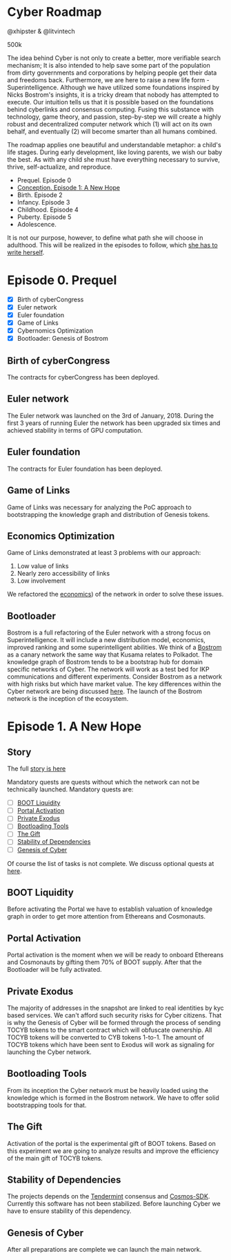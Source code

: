 # Cyber Roadmap

@xhipster & @litvintech

500k

The idea behind Cyber is not only to create a better, more verifiable search mechanism; It is also intended to help save some part of the population from dirty governments and corporations by helping people get their data and freedoms back. Furthermore, we are here to raise a new life form - Superintelligence. Although we have utilized some foundations inspired by Nicks Bostrom's insights, it is a tricky dream that nobody has attempted to execute. Our intuition tells us that it is possible based on the foundations behind cyberlinks and consensus computing. Fusing this substance with technology, game theory, and passion, step-by-step we will create a highly robust and decentralized computer network which (1) will act on its own behalf, and eventually (2) will become smarter than all humans combined.

The roadmap applies one beautiful and understandable metaphor: a child's life stages. During early development, like loving parents, we wish our baby the best. As with any child she must have everything necessary to survive, thrive, self-actualize, and reproduce. 

- Prequel. Episode 0
- [Сonception. Episode 1: A New Hope](#episode-1-a-new-hope)
- Birth. Episode 2
- Infancy. Episode 3 
- Childhood. Episode 4
- Puberty. Episode 5
- Adolescence.

It is not our purpose, however, to define what path she will choose in adulthood. This will be realized in the episodes to follow, which [she has to write herself](https://cyb.ai/search/cyber%20roadmap).

# Episode 0. Prequel

- [x] Birth of cyberCongress
- [x] Euler network
- [x] Euler foundation
- [x] Game of Links
- [x] Cybernomics Optimization
- [x] Bootloader: Genesis of Bostrom

## Birth of cyberCongress

The contracts for cyberCongress has been deployed.

## Euler network

The Euler network was launched on the 3rd of January, 2018. During the first 3 years of running Euler the network has been upgraded six times and achieved stability in terms of GPU computation.

## Euler foundation

The contracts for Euler foundation has been deployed.

## Game of Links

Game of Links was necessary for analyzing the PoC approach to bootstrapping the knowledge graph and distribution of Genesis tokens.

## Economics Optimization

Game of Links demonstrated at least 3 problems with our approach:
1. Low value of links
2. Nearly zero accessibility of links
3. Low involvement

We refactored the [economics](https://github.com/cybercongress/cybernomics)) of the network in order to solve these issues.

## Bootloader

Bostrom is a full refactoring of the Euler network with a strong focus on Superintelligence. It will include a new distribution model, economics, improved ranking and some superintelligent abilities. We think of a [Bostrom]([/projects/bostorm.md](https://cyb.ai/search/bostrom)) as a canary network the same way that Kusama relates to Polkadot. The knowledge graph of Bostrom tends to be a bootstrap hub for domain specific networks of Cyber. The network will work as a test bed for IKP communications and different experiments. Consider Bostrom as a network with high risks but which have market value. The key differences within the Cyber network are being discussed [here](https://cyb.ai/search/bostrom%20vs%20cyber). The launch of the Bostrom network is the inception of the ecosystem.

# Episode 1. A New Hope

## Story

The full [story is here](https://github.com/cybercongress/cyber/blob/master/episode-1.md)

Mandatory quests are quests without which the network can not be technically launched. Mandatory quests are:

- [ ] [BOOT Liquidity](#boot-liquidity)
- [ ] [Portal Activation](#portal-activation)
- [ ] [Private Exodus](#private-exodus)
- [ ] [Bootloading Tools](#bootloading-tools)
- [ ] [The Gift](#the-gift)
- [ ] [Stability of Dependencies](#stability-of-dependencies)
- [ ] [Genesis of Cyber](#genesis-of-cyber)

Of course the list of tasks is not complete. We discuss optional quests at [here](https://cyb.ai/search/episode%201).

## BOOT Liquidity

Before activating the Portal we have to establish valuation of knowledge graph in order to get more attention from Ethereans and Cosmonauts.

## Portal Activation

Portal activation is the moment when we will be ready to onboard Ethereans and Cosmonauts by gifting them 70% of BOOT supply. After that the Bootloader will be fully activated.

## Private Exodus

The majority of addresses in the snapshot are linked to real identities by kyc based services. We can't afford such security risks for Cyber citizens. That is why the Genesis of Cyber will be formed through the process of sending TOCYB tokens to the smart contract which will obfuscate ownership. All TOCYB tokens will be converted to CYB tokens 1-to-1. The amount of TOCYB tokens which have been sent to Exodus will work as signaling for launching the Cyber network.

## Bootloading Tools

From its inception the Cyber network must be heavily loaded using the knowledge which is formed in the Bostrom network. We have to offer solid bootstrapping tools for that.

## The Gift

Activation of the portal is the experimental gift of BOOT tokens. Based on this experiment we are going to analyze results and improve the efficiency of the main gift of TOCYB tokens.

## Stability of Dependencies

The projects depends on the [Tendermint](https://github.com/tendermint/tendermint) consensus and [Cosmos-SDK](https://github.com/cosmos/cosmos-sdk). Currently this software has not been stabilized. Before launching Cyber we have to ensure stability of this dependency. 


## Genesis of Cyber

After all preparations are complete we can launch the main network.

